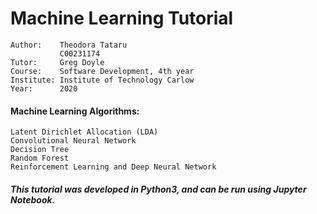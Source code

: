 # Machine Learning Tutorial
    Author:    Theodora Tataru
               C00231174
    Tutor:     Greg Doyle
    Course:    Software Development, 4th year
    Institute: Institute of Technology Carlow
    Year:      2020

#### Machine Learning Algorithms:
    Latent Dirichlet Allocation (LDA)
    Convolutional Neural Network
    Decision Tree
    Random Forest
    Reinforcement Learning and Deep Neural Network
    
    
 ##### This tutorial was developed in Python3, and can be run using Jupyter Notebook.
